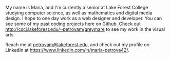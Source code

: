 My name is Maria, and I'm currently a senior at Lake Forest College studying computer science, as well as mathematics and digital media design.
I hope to one day work as a web designer and developer. You can see some of my past coding projects here on Github. Check out http://csci.lakeforest.edu/~petrovam/greymare to see my work in the visual arts.

Reach me at petrovam@lakeforest.edu, and check out my profile on LinkedIn at https://www.linkedin.com/in/maria-petrova42/.

<!---
mariapetrova42/mariapetrova42 is a ✨ special ✨ repository because its `README.md` (this file) appears on your GitHub profile.
You can click the Preview link to take a look at your changes.
--->

